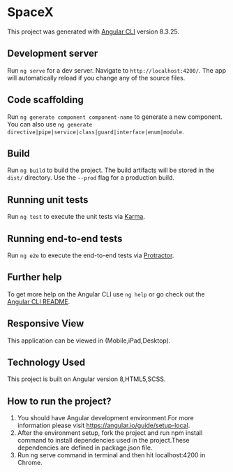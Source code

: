 # SpaceX

This project was generated with [Angular CLI](https://github.com/angular/angular-cli) version 8.3.25.

## Development server

Run `ng serve` for a dev server. Navigate to `http://localhost:4200/`. The app will automatically reload if you change any of the source files.

## Code scaffolding

Run `ng generate component component-name` to generate a new component. You can also use `ng generate directive|pipe|service|class|guard|interface|enum|module`.

## Build

Run `ng build` to build the project. The build artifacts will be stored in the `dist/` directory. Use the `--prod` flag for a production build.

## Running unit tests

Run `ng test` to execute the unit tests via [Karma](https://karma-runner.github.io).

## Running end-to-end tests

Run `ng e2e` to execute the end-to-end tests via [Protractor](http://www.protractortest.org/).

## Further help

To get more help on the Angular CLI use `ng help` or go check out the [Angular CLI README](https://github.com/angular/angular-cli/blob/master/README.md).

## Responsive View
This application can be viewed in (Mobile,iPad,Desktop).

## Technology Used
This project is built on Angular version 8,HTML5,SCSS.

## How to run the project?
1. You should have Angular development environment.For more information please visit https://angular.io/guide/setup-local.
2. After the environment setup, fork the project and run npm install command to install dependencies used in the project.These dependencies are defined in package.json file.
3. Run ng serve command in terminal and then hit localhost:4200 in Chrome.


